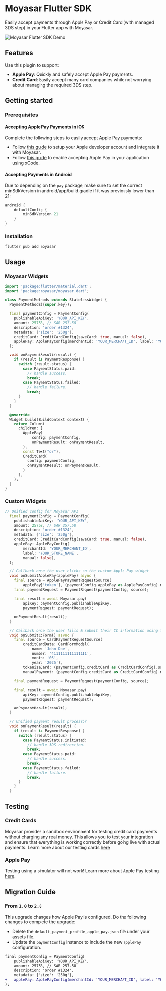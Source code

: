 # Moyasar Flutter SDK

Easily accept payments through Apple Pay or Credit Card (with managed 3DS step) in your Flutter app with Moyasar.

![Moyasar Flutter SDK Demo](https://i.imgur.com/nis9yCm.gif)

## Features

Use this plugin to support:

- **Apple Pay**: Quickly and safely accept Apple Pay payments.
- **Credit Card**: Easily accept many card companies while not worrying about managing the required 3DS step.

## Getting started

### Prerequisites

#### **Accepting Apple Pay Payments in iOS**

Complete the following steps to easily accept Apple Pay payments:

- Follow [this guide](https://help.moyasar.com/en/article/moyasar-dashboard-apple-pay-certificate-activation-9l6sd5/) to setup your Apple developer account and integrate it with Moyasar.
- Follow [this guide](https://help.apple.com/xcode/mac/9.3/#/deva43983eb7?sub=dev44ce8ef13) to enable accepting Apple Pay in your application using xCode.

#### **Accepting Payments in Android**

Due to depending on the `pay` package, make sure to set the correct minSdkVersion in android/app/build.gradle if it was previously lower than 21:

```gradle
android {
    defaultConfig {
        minSdkVersion 21
    }
}
```

### Installation

```sh
flutter pub add moyasar
```

## Usage

### Moyasar Widgets

```dart
import 'package:flutter/material.dart';
import 'package:moyasar/moyasar.dart';

class PaymentMethods extends StatelessWidget {
  PaymentMethods({super.key});

  final paymentConfig = PaymentConfig(
    publishableApiKey: 'YOUR_API_KEY',
    amount: 25758, // SAR 257.58
    description: 'order #1324',
    metadata: {'size': '250g'},
    creditCard: CreditCardConfig(saveCard: true, manual: false),
    applePay: ApplePayConfig(merchantId: 'YOUR_MERCHANT_ID', label: 'YOUR_STORE_NAME', manual: false),
  );

  void onPaymentResult(result) {
    if (result is PaymentResponse) {
      switch (result.status) {
        case PaymentStatus.paid:
          // handle success.
          break;
        case PaymentStatus.failed:
          // handle failure.
          break;
      }
    }
  }

  @override
  Widget build(BuildContext context) {
    return Column(
      children: [
        ApplePay(
            config: paymentConfig,
            onPaymentResult: onPaymentResult,
        ),
        const Text("or"),
        CreditCard(
          config: paymentConfig,
          onPaymentResult: onPaymentResult,
        )
      ],
    );
  }
}
```

### Custom Widgets

```dart
// Unified config for Moyasar API
  final paymentConfig = PaymentConfig(
    publishableApiKey: 'YOUR_API_KEY',
    amount: 25758, // SAR 257.58
    description: 'order #1324',
    metadata: {'size': '250g'},
    creditCard: CreditCardConfig(saveCard: true, manual: false),
    applePay: ApplePayConfig(
        merchantId: 'YOUR_MERCHANT_ID',
        label: 'YOUR_STORE_NAME',
        manual: false),
  );

  // Callback once the user clicks on the custom Apple Pay widget
  void onSubmitApplePay(applePay) async {
    final source = ApplePayPaymentRequestSource(
        applePay['token'], (paymentConfig.applePay as ApplePayConfig).manual);
    final paymentRequest = PaymentRequest(paymentConfig, source);

    final result = await Moyasar.pay(
        apiKey: paymentConfig.publishableApiKey,
        paymentRequest: paymentRequest);

    onPaymentResult(result);
  }

  // Callback once the user fills & submit their CC information using the custom form widget
  void onSubmitCcForm() async {
    final source = CardPaymentRequestSource(
        creditCardData: CardFormModel(
            name: 'John Doe',
            number: '4111111111111111',
            month: '05',
            year: '2025'),
        tokenizeCard: (paymentConfig.creditCard as CreditCardConfig).saveCard,
        manualPayment: (paymentConfig.creditCard as CreditCardConfig).manual);

    final paymentRequest = PaymentRequest(paymentConfig, source);

    final result = await Moyasar.pay(
        apiKey: paymentConfig.publishableApiKey,
        paymentRequest: paymentRequest);

    onPaymentResult(result);
  }

  // Unified payment result processor
  void onPaymentResult(result) {
    if (result is PaymentResponse) {
      switch (result.status) {
        case PaymentStatus.initiated:
          // handle 3DS redirection.
          break;
        case PaymentStatus.paid:
          // handle success.
          break;
        case PaymentStatus.failed:
          // handle failure.
          break;
      }
    }
  }
```

## Testing

### Credit Cards

Moyasar provides a sandbox environment for testing credit card payments without charging any real money. This allows you to test your integration and ensure that everything is working correctly before going live with actual payments. Learn more about our testing cards [here](https://docs.moyasar.com/testing-cards)

### Apple Pay

Testing using a simulator will not work! Learn more about Apple Pay testing [here](https://docs.moyasar.com/apple-pay-testing).

## Migration Guide

### From `1.0` to `2.0`

This upgrade changes how Apple Pay is configured. Do the following changes to complete the upgrade:

- Delete the `default_payment_profile_apple_pay.json` file under your assets file.
- Update the `paymentConfig` instance to include the new `applePay` configuration.

```diff
final paymentConfig = PaymentConfig(
    publishableApiKey: 'YOUR_API_KEY',
    amount: 25758, // SAR 257.58
    description: 'order #1324',
    metadata: {'size': '250g'},
+   applePay: ApplePayConfig(merchantId: 'YOUR_MERCHANT_ID', label: 'YOUR_STORE_NAME'),
);
```

